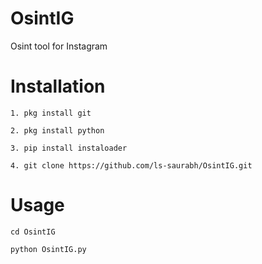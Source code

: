 # OsintIG
Osint tool for Instagram 

# Installation 


```
1. pkg install git 
```

```
2. pkg install python 
```

```
3. pip install instaloader
```

```
4. git clone https://github.com/ls-saurabh/OsintIG.git
```

# Usage

```
cd OsintIG
```

```
python OsintIG.py
```